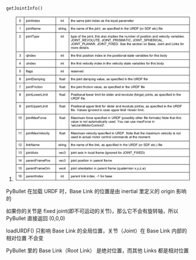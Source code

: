 `getJointInfo()`
1. <img src="Pics/pybullet001.png" width=750>


PyBullet 在加载 URDF 时，Base Link 的位置是由 inertial 里定义的 origin 影响的

如果你的关节是 fixed joint(即不可运动的关节)，那么它不会有旋转轴，所以 PyBullet 直接返回 (0,0,0)

loadURDF() 只影响 Base Link 的全局位置，关节（Joint）在 Base Link 内部的相对位置 不会变

PyBullet 里的 Base Link（Root Link） 是绝对位置，而其他 Links 都是相对位置